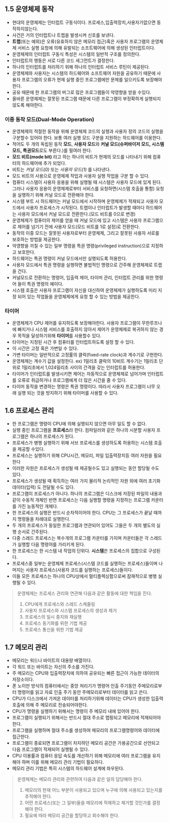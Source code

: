 
## 1.5 운영체제 동작

- 현대의 운영체제는 인터럽트 구동식이다. 프로세스,입출력장치,사용자가없으면 동작하지않는다.
- 사건은 거의 인터럽트나 트랩을 발생시켜 신호를 보낸다.
- **트랩**(또는 예외)은 오류(유효하지 않은 메모리 접근)혹은 사용자 프로그램의 운영체제 서비스 실행 요청에 의해 유발되는 소프트웨어에 의해 생성된 인터럽트이다.
- 운영체제의 인터럽트 구동식 특성은 시스템의 일반적 구조를 정의한다.
- 인터럽트의 행동은 서로 다른 코드 세그먼트가 결정한다.
- 하나의 인터럽트를 처리하기 위해 하나의 인터럽트 서비스 루틴이 제공된다.
- 운영체제와 사용자는 시스템의 하드웨어와 소프트웨어 자원을 공유하기 때문에 사용자 프로그램의 오류가 현제 실행 중인 프로그램에만 문제를 일으키도록 보장해야 한다.
- 공유 때문에 한 프로그램의 버그로 많은 프로그램들이 악영향을 받을 수있다.
- 올바른 운영체제는 잘못된 프로그램 때문에 다른 프로그램이 부정확하게 실행되지 않도록 해야한다.

### 이중 동작 모드(Dual-Mode Operation)

- 운영체제의 적절한 동작을 위해 운영체제 코드의 실행과 사용자 정의 코드의 실행을 구분할수 있어야 한다. 보통 여러 실행 모드 구분을 지원하는 하드웨어를 이용한다.
- 적어도 두 개의 독립된 동작 **모드**, **사용자 모드**와 **커널 모드(슈퍼바이저 모드, 시스템 모드, 특권모드**로도 부른다.)를 필여러 한다.
- **모드 비트(mode bit)** 라고 하는 하나의 비트가 현재의 모드를 나타내기 위해 컴퓨터의 하드웨어에 추가 되었다.
- 비트는 *커널 모드(0)* 또는 *사용자 모드(1)* 를 나타낸다.
- 모드 비트의 사용으로 운영체제 작업과 사용자 실행 작업을 구분 할 수 있다.
- 컴퓨터 시스템이 사용자 응용을 위해 실행될 때 시스템은 사용자 모드에 있게 된다.
  그러나 사용자 응용이 운영체제로부터 서비스를 요청하면(시스템 호출을 통함) 요청을 실행하기 위해 커널 모드로 전환해야 한다.
- 시스템 부트 시 하드웨어는 커널 모드에서 시작하며 운영체제가 적재되고 사용자 모드에서 사용자 프로세스가 시작된다.
  트랩이나 인터럽트가 발생할 때마다 하드웨어는 사용자 모드에서 커널 모드로 전환한다.(모드 비트를 0으로 변경)
- 운영체제가 컴퓨터의 제어를 얻을 때 커널 모드에 있고 시스템은 사용자 프로그램으로 제어를 넘기기 전에 사용자 모드(모드 비트를 1로 설정)로 전환한다.
- 동작의 이중 모드는 잘못된 사용자로부터 운영체제, 그리고 잘못된 사용자 서로를 보호하는 방법을 제공한다.
- 악영향을 끼칠 수 있는 일부 명령을 특권 명령(privileged instruction)으로 지정하고 보호한다.
- 하드웨어는 특권 명령이 커널 모드에서만 실행되도록 허용한다.
- 사용자 모드에서 특권 명령을 실행하면 불법적인 명령으로 간주해 운영체제로 트랩을 건다.
- 커널모드로 전환하는 명령어, 입출력 제어, 타이머 관리, 인터럽트 관리를 위한 명령어 들이 특권 명령의 예이다.
- 시스템 호출은 사용자 프로그램이 자신을 대신하여 운영체제가 실행하도록 미리 지정 되어 있는 작업들을 운영체제에게 요청 할 수 있는 방법을 제공한다.

### 타이머

- 운영체제가  CPU 제어를 유지하도록 보장해야한다. 사용자 프로그램이 무한루프나에 빠지거나 시스템 서비스를 호출하지 않아서 제어가 운영체제로 복귀하지 않는 경우 목적을 달성하기위해 **타이머**를 사용할수 있다.
- 타이머는 지정된 시간 후 컴퓨터를 인터럽트하도록 설정 할 수 있다.
- 이 시간은 고정 혹은 가변일 수 있다.
- 가변 타이머는 일반적으로 고정률의 클락(fixed-rate clock)과 계수기로 구현한다.
- 운영체제는 계수기 값을 설정한다.
  ex) 1밀리초 클락의 10비트 계수기는 1밀리초 단위로 1밀리초에서 1,024밀리초 사이의 간격을 갖는 인터럽트를 허용한다.
- 타이머가 인터럽트를 발생시키면 제어는 자동적으로 운영체제로 넘어가며 인터럽트를 오류로 취급하거나 프로그램에게 더 많은 시간을 줄 수 있다.
- 타이머 동작을 변경하는 명령은 특권 명령이다. 따라서 사용자 프로그램이 너무 오래 실행 되는 것을 방지하기 위해 타이머를 사용할 수 있다.


## 1.6 프로세스 관리

- 한 프로그램은 명령이  CPU에 의해 실행되지 않으면 아무 일도 할 수 없다. 
- 실행 중인 프로그램을 **프로세스**라 한다. 컴파일러와 같은 하나의 시분할 사용자 프로그램은 하나의 프로세스가 된다. 
- 프로세스가 병행 실행하기 위해 서브 프로세스를 생성하도록 허용하는 시스템 호출을 제공할 수있다.
- 프로세스는 실행하기 위해 CPU시간, 메모리, 파일 입출력장치등 여러 자원을 필요한다
- 이러한 자원은 프로세스가 생성될 때 제공될수도 있고 실행되는 동안 할당될 수도 있다.
- 프로세스가 생성될 때 획득하는 여러 가지 물리적 논리적인 자원 외에 여러 초기화 데이터(입력) 도 전달될 수도 있다.
- 프로그램이 프로세스가 아니다. 하나의 프로그램은 디스크에 저장된 파일의 내용과 같이 수동적 개체인 반면 프로세스는 다음 실행할 명령을 지정하는 프로그램 카운터를 가진 능동적인 개체다.
- 한 프로세스의 실행은 반드시 순차적이어야 한다. CPU는 그 프로세스가 끝날 때까지 명령들을 차례대로 실행한다.
- 두 개의 프로세스가 동일한 프로그램과 연관되어 있어도 그들은 두 개의 별도의 실행 순서로 간주된다.
- 다중 스레드 프로세스는 복수개의 프로그램 카운터를 가지며 카운터들은 각 스레드가 실행할 다음 명령어를 가리키게 된다.
- 한 프로세스는 한 시스템 내 작업의 단위다. **시스템**은 프로세스의 집합으로 구성된다.
- 프로세스중 일부는 운영체제 프로세스(시스템 코드를 실행하는 프로세스)들이며
  나머지는 사용자 프로세스(사용자 코드를 실행하는 프로세스)들이다.
- 이들 모든 프로세스는 하나의 CPU상에서 멀티플렉싱함으로써 잠재적으로 병행 실행될 수 있다.

> 운영체제는 프로세스 관리와 연관해 다음과 같은 활동에 대한 책임을 진다.
> 1. CPU에게 프로세스와 스레드 스케줄링
> 2. 사용자 프로세스와 시스템 프로세스의 생성과 제거
> 3. 프로세스의 일시 중지와 재실행
> 4. 프로세스 동기화를 위한 기법 제공
> 5. 프로세스 통신을 위한 기법 제공

## 1.7 메모리 관리

- 메모리는 워드나 바이트의 대용량 배열이다.
- 각 워드 또는 바이트는 자신의 주소를 가진다.
- 주 메모리는 CPU와 입출력장치에 의하여 공유되는 빠른 접근이 가능한 데이터의 저장소이다.
- 폰 노이만 방식의 컴퓨터에서는 중앙 처리기가 명령어 인출 주기동안 주메모리로부터 명령어를 읽고 자료 인출 주기 동안 주메모리로부터 데이터를 읽고 쓴다.
- CPU가 디스크에서 가져온 데이터를 처리하기위해 데이터는 CPU가 생성한 입출력 호출에 의해 주 메모리로 전송되어야한다. 
- CPU가 명령을 실행하기 위해서는 명령이 주 메모리 내에 있어야 한다.
- 프로그램이 실행되기 위해서는 반드시 절대 주소로 맵핑되고 메모리에 적재되어야 한다.
- 프로그램을 실행하며 절대 주소를 생성하여 메모리의 프로그램명령어와 데이터에 접근한다.
- 프로그램이 종료되면 프로그램이 차지하던 메모리 공간은 가용공간으로 선언되고 다음 프로그램이 적재되어 실행될 수 있다.
- CPU 이용률과 컴퓨터 응답 속도를 개선하기 위해 메모리에 여러 프로그램을 유지해야 하며 이를 위해 메모리 관리 기법이 필요하다.
- 메모리 관리 기법은 특히 시스템의 하드웨어 설계에 좌우된다.

> 운영체제는 메모리 관리와 관련하여 다음과 같은 일의 담당해야 한다.
> 1. 메모리의 현재 어느 부분이 사용되고 있으며 누구에 의해 사용되고 있는지를 추적해야 한다.
> 2. 어떤 프로세스(또는 그 일부)들을 메모리에 적재하고 제거할 것인가를 결정해야 한다.
> 3. 필요에 따라 메모리 공간을 할당하고 회수해야 한다.
